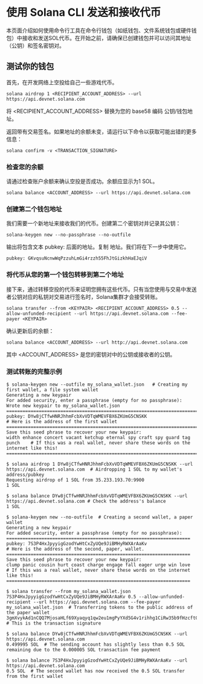 # 使用 Solana CLI 发送和接收代币


本页面介绍如何使用命令行工具在命令行钱包（如纸钱包、文件系统钱包或硬件钱包）中接收和发送SOL代币。在开始之前，请确保已创建钱包并可以访问其地址（公钥）和签名密钥对。

## 测试你的钱包


首先，在开发网络上空投给自己一些游戏代币。

```
solana airdrop 1 <RECIPIENT_ACCOUNT_ADDRESS> --url https://api.devnet.solana.com
```

将 <RECIPIENT_ACCOUNT_ADDRESS> 替换为您的 base58 编码 公钥/钱包地址。

返回带有交易签名。如果地址的余额未变，请运行以下命令以获取可能出错的更多信息：
```
solana confirm -v <TRANSACTION_SIGNATURE>
```

### 检查您的余额
请通过检查账户余额来确认空投是否成功。余额应显示为1 SOL。
```
solana balance <ACCOUNT_ADDRESS> --url https://api.devnet.solana.com
```

### 创建第二个钱包地址

我们需要一个新地址来接收我们的代币。创建第二个密钥对并记录其公钥：

```
solana-keygen new --no-passphrase --no-outfile
```


输出将包含文本 pubkey: 后面的地址。复制 地址。我们将在下一步中使用它。

```
pubkey: GKvqsuNcnwWqPzzuhLmGi4rzzh55FhJtGizkhHaEJqiV
```

### 将代币从您的第一个钱包转移到第二个地址

接下来，通过转移空投的代币来证明您拥有这些代币。只有当您使用与交易中发送者公钥对应的私钥对交易进行签名时，Solana集群才会接受转账。

```
solana transfer --from <KEYPAIR> <RECIPIENT_ACCOUNT_ADDRESS> 0.5 --allow-unfunded-recipient --url https://api.devnet.solana.com --fee-payer <KEYPAIR>
```

确认更新后的余额：
```
solana balance <ACCOUNT_ADDRESS> --url http://api.devnet.solana.com
```

其中 <ACCOUNT_ADDRESS> 是您的密钥对中的公钥或接收者的公钥。


### 测试转账的完整示例

```
$ solana-keygen new --outfile my_solana_wallet.json   # Creating my first wallet, a file system wallet
Generating a new keypair
For added security, enter a passphrase (empty for no passphrase):
Wrote new keypair to my_solana_wallet.json
==========================================================================
pubkey: DYw8jCTfwHNRJhhmFcbXvVDTqWMEVFBX6ZKUmG5CNSKK                          # Here is the address of the first wallet
==========================================================================
Save this seed phrase to recover your new keypair:
width enhance concert vacant ketchup eternal spy craft spy guard tag punch    # If this was a real wallet, never share these words on the internet like this!
==========================================================================

$ solana airdrop 1 DYw8jCTfwHNRJhhmFcbXvVDTqWMEVFBX6ZKUmG5CNSKK --url https://api.devnet.solana.com  # Airdropping 1 SOL to my wallet's address/pubkey
Requesting airdrop of 1 SOL from 35.233.193.70:9900
1 SOL

$ solana balance DYw8jCTfwHNRJhhmFcbXvVDTqWMEVFBX6ZKUmG5CNSKK --url https://api.devnet.solana.com # Check the address's balance
1 SOL

$ solana-keygen new --no-outfile  # Creating a second wallet, a paper wallet
Generating a new keypair
For added security, enter a passphrase (empty for no passphrase):
====================================================================
pubkey: 7S3P4HxJpyyigGzodYwHtCxZyUQe9JiBMHyRWXArAaKv                   # Here is the address of the second, paper, wallet.
====================================================================
Save this seed phrase to recover your new keypair:
clump panic cousin hurt coast charge engage fall eager urge win love   # If this was a real wallet, never share these words on the internet like this!
====================================================================

$ solana transfer --from my_solana_wallet.json 7S3P4HxJpyyigGzodYwHtCxZyUQe9JiBMHyRWXArAaKv 0.5 --allow-unfunded-recipient --url https://api.devnet.solana.com --fee-payer my_solana_wallet.json  # Transferring tokens to the public address of the paper wallet
3gmXvykAd1nCQQ7MjosaHLf69Xyaqyq1qw2eu1mgPyYXd5G4v1rihhg1CiRw35b9fHzcftGKKEu4mbUeXY2pEX2z  # This is the transaction signature

$ solana balance DYw8jCTfwHNRJhhmFcbXvVDTqWMEVFBX6ZKUmG5CNSKK --url https://api.devnet.solana.com
0.499995 SOL  # The sending account has slightly less than 0.5 SOL remaining due to the 0.000005 SOL transaction fee payment

$ solana balance 7S3P4HxJpyyigGzodYwHtCxZyUQe9JiBMHyRWXArAaKv --url https://api.devnet.solana.com
0.5 SOL  # The second wallet has now received the 0.5 SOL transfer from the first wallet
```








